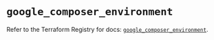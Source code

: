 # `google_composer_environment`

Refer to the Terraform Registry for docs: [`google_composer_environment`](https://registry.terraform.io/providers/hashicorp/google-beta/6.22.0/docs/resources/google_composer_environment).
